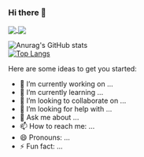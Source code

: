 ### Hi there 👋

<a href="https://github.com/anuraghazra/github-readme-stats">
  <img align="center" src="https://github-readme-stats.vercel.app/api?username=pedrofanelli&count_private=true&show_icons=true&theme=radical" />
</a>
<a href="https://github.com/anuraghazra/convoychat" >
  <img margin="20px" align="center" src="https://github-readme-stats.vercel.app/api/top-langs/?username=pedrofanelli&layout=compact" />
</a>

![Anurag's GitHub stats](https://github-readme-stats.vercel.app/api?username=pedrofanelli&count_private=true&show_icons=true&theme=radical)          
[![Top Langs](https://github-readme-stats.vercel.app/api/top-langs/?username=pedrofanelli&layout=compact)](https://github.com/anuraghazra/github-readme-stats)


Here are some ideas to get you started:

- 🔭 I’m currently working on ...
- 🌱 I’m currently learning ...
- 👯 I’m looking to collaborate on ...
- 🤔 I’m looking for help with ...
- 💬 Ask me about ...
- 📫 How to reach me: ...
- 😄 Pronouns: ...
- ⚡ Fun fact: ...

